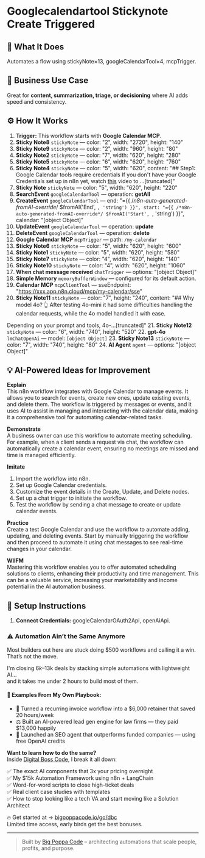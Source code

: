 # Googlecalendartool Stickynote Create Triggered
  ## 🚀 What It Does
  Automates a flow using stickyNote×13, googleCalendarTool×4, mcpTrigger.
  
  ## 💼 Business Use Case
  Great for **content, summarization, triage, or decisioning** where AI adds speed and consistency.
  
  ## ⚙️ How It Works
  1. **Trigger:** This workflow starts with **Google Calendar MCP**.
  2. **Sticky Note8** `stickyNote` — color: "2", width: "2720", height: "140"
3. **Sticky Note9** `stickyNote` — color: "2", width: "960", height: "80"
4. **Sticky Note2** `stickyNote` — color: "7", width: "620", height: "280"
5. **Sticky Note5** `stickyNote` — color: "6", width: "620", height: "760"
6. **Sticky Note4** `stickyNote` — color: "5", width: "620", content: "## Step1: Google Calendar tools require credentials
If you don't have your Google Credentials set up in n8n yet, watch [this](https://www.youtube.com/watch?v=3Ai1EPznlAc) video to …[truncated]"
7. **Sticky Note** `stickyNote` — color: "5", width: "620", height: "220"
8. **SearchEvent** `googleCalendarTool` — operation: **getAll**
9. **CreateEvent** `googleCalendarTool` — end: "={{ /*n8n-auto-generated-fromAI-override*/ $fromAI('End', ``, 'string') }}", start: "={{ /*n8n-auto-generated-fromAI-override*/ $fromAI('Start', ``, 'string') }}", calendar: "[object Object]"
10. **UpdateEvent** `googleCalendarTool` — operation: **update**
11. **DeleteEvent** `googleCalendarTool` — operation: **delete**
12. **Google Calendar MCP** `mcpTrigger` — path: `/my-calendar`
13. **Sticky Note6** `stickyNote` — color: "5", width: "620", height: "600"
14. **Sticky Note1** `stickyNote` — color: "5", width: "620", height: "580"
15. **Sticky Note7** `stickyNote` — color: "4", width: "620", height: "140"
16. **Sticky Note10** `stickyNote` — color: "4", width: "620", height: "1060"
17. **When chat message received** `chatTrigger` — options: "[object Object]"
18. **Simple Memory** `memoryBufferWindow` — configured for its default action.
19. **Calendar MCP** `mcpClientTool` — sseEndpoint: "https://xxx.app.n8n.cloud/mcp/my-calendar/sse"
20. **Sticky Note11** `stickyNote` — color: "7", height: "240", content: "## Why model 4o? 👆
After testing 4o-mini it had some difficulties handling the calendar requests, while the 4o model handled it with ease.

Depending on your prompt and tools, 4o-…[truncated]"
21. **Sticky Note12** `stickyNote` — color: "6", width: "740", height: "520"
22. **gpt-4o** `lmChatOpenAi` — model: `[object Object]`
23. **Sticky Note13** `stickyNote` — color: "7", width: "740", height: "80"
24. **AI Agent** `agent` — options: "[object Object]"
  
  ## 💡 AI-Powered Ideas for Improvement
  **Explain**  
This n8n workflow integrates with Google Calendar to manage events. It allows you to search for events, create new ones, update existing events, and delete them. The workflow is triggered by messages or events, and it uses AI to assist in managing and interacting with the calendar data, making it a comprehensive tool for automating calendar-related tasks.

**Demonstrate**  
A business owner can use this workflow to automate meeting scheduling. For example, when a client sends a request via chat, the workflow can automatically create a calendar event, ensuring no meetings are missed and time is managed efficiently.

**Imitate**  
1. Import the workflow into n8n.
2. Set up Google Calendar credentials.
3. Customize the event details in the Create, Update, and Delete nodes.
4. Set up a chat trigger to initiate the workflow.
5. Test the workflow by sending a chat message to create or update calendar events.

**Practice**  
Create a test Google Calendar and use the workflow to automate adding, updating, and deleting events. Start by manually triggering the workflow and then proceed to automate it using chat messages to see real-time changes in your calendar.

**WIIFM**  
Mastering this workflow enables you to offer automated scheduling solutions to clients, enhancing their productivity and time management. This can be a valuable service, increasing your marketability and income potential in the AI automation business.
  
  ## 🔧 Setup Instructions
  1. **Connect Credentials:** googleCalendarOAuth2Api, openAiApi.
  
### ⚠️ Automation Ain’t the Same Anymore

Most builders out here are stuck doing $500 workflows and calling it a win.  
That’s not the move.  

I'm closing $6k–$13k deals by stacking simple automations with lightweight AI...  
and it takes me under 2 hours to build most of them.

#### 🧠 Examples From My Own Playbook:
- 🔁 Turned a recurring invoice workflow into a $6,000 retainer that saved 20 hours/week  
- ⚖️ Built an AI-powered lead gen engine for law firms — they paid $13,000 happily  
- 🚀 Launched an SEO agent that outperforms funded companies — using free OpenAI credits  

**Want to learn how to do the same?**  
Inside [Digital Boss Code](https://bigpoppacode.io/go/dbc), I break it all down:

✅ The exact AI components that 3x your pricing overnight  
✅ My $15k Automation Framework using n8n + LangChain  
✅ Word-for-word scripts to close high-ticket deals  
✅ Real client case studies with templates  
✅ How to stop looking like a tech VA and start moving like a Solution Architect  

🔥 Get started at → [bigpoppacode.io/go/dbc](https://bigpoppacode.io/go/dbc)  
Limited time access, early birds get the best bonuses.

---
> Built by [Big Poppa Code](https://bigpoppacode.io) – architecting automations that scale people, profits, and purpose.
  